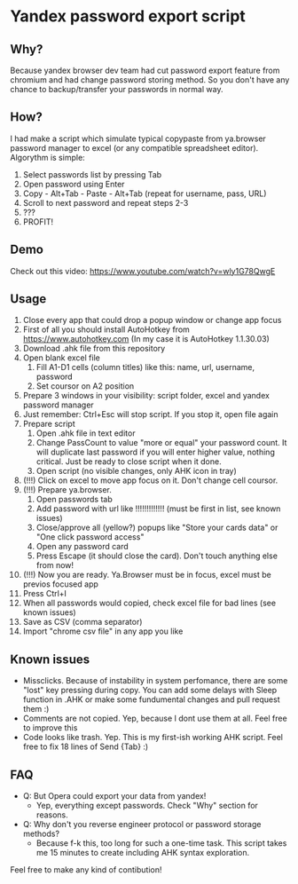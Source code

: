 # Yandex password export script
## Why?
Because yandex browser dev team had cut password export feature from chromium and had change password storing method. So you don't have any chance to backup/transfer your passwords in normal way.

## How? 
I had make a script which simulate typical copypaste from ya.browser password manager to excel (or any compatible spreadsheet editor). Algorythm is simple:  
1. Select passwords list by pressing Tab
2. Open password using Enter
3. Copy - Alt+Tab - Paste - Alt+Tab (repeat for username, pass, URL)
4. Scroll to next password and repeat steps 2-3
5. ???
6. PROFIT!

## Demo
Check out this video: https://www.youtube.com/watch?v=wly1G78QwgE

## Usage
1. Close every app that could drop a popup window or change app focus
2. First of all you should install AutoHotkey from https://www.autohotkey.com (In my case it is AutoHotkey 1.1.30.03)
3. Download .ahk file from this repository
4. Open blank excel file
   1. Fill A1-D1 cells (column titles) like this: name, url, username, password
   2. Set coursor on A2 position
5. Prepare 3 windows in your visibility: script folder, excel and yandex password manager
6. Just remember: Ctrl+Esc will stop script. If you stop it, open file again
7. Prepare script 
   1. Open .ahk file in text editor 
   2. Change PassCount to value "more or equal" your password count. It will duplicate last password if you will enter higher value, nothing critical. Just be ready to close script when it done.
   3. Open script (no visible changes, only AHK icon in tray)
8. (!!!) Click on excel to move app focus on it. Don't change cell coursor.
9. (!!!) Prepare ya.browser. 
   1. Open passwords tab
   2. Add password with url like !!!!!!!!!!!!! (must be first in list, see known issues)
   3. Close/approve all (yellow?) popups like "Store your cards data" or "One click password access"
   4. Open any password card
   5. Press Escape (it should close the card). Don't touch anything else from now!
10. (!!!) Now you are ready. Ya.Browser must be in focus, excel must be previos focused app
11. Press Ctrl+I 
12. When all passwords would copied, check excel file for bad lines (see known issues)
13. Save as CSV (comma separator)
14. Import "chrome csv file" in any app you like

## Known issues
* Missclicks. Because of instability in system perfomance, there are some "lost" key pressing during copy. You can add some delays with Sleep function in .AHK or make some fundumental changes and pull request them :)
* Comments are not copied. Yep, because I dont use them at all. Feel free to improve this
* Code looks like trash. Yep. This is my first-ish working AHK script. Feel free to fix 18 lines of Send {Tab} :)

## FAQ
* Q: But Opera could export your data from yandex! 
  * Yep, everything except passwords. Check "Why" section for reasons.
* Q: Why don't you reverse engineer protocol or password storage methods?
  * Because f-k this, too long for such a one-time task. This script takes me 15 minutes to create including AHK syntax exploration.

Feel free to make any kind of contibution! 
